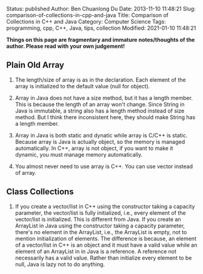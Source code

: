 Status: published
Author: Ben Chuanlong Du
Date: 2013-11-10 11:48:21
Slug: comparison-of-collections-in-cpp-and-java
Title: Comparison of Collections in C++ and Java
Category: Computer Science
Tags: programming, cpp, C++, Java, tips, collection
Modified: 2021-01-10 11:48:21

**Things on this page are fragmentary and immature notes/thoughts of the author. Please read with your own judgement!**
 

## Plain Old Array
1. The length/size of array is as in the declaration.
    Each element of the array is initialized to the default value (null for object).

2. Array in Java does not have a size method, 
    but it has a length member. 
    This is because the length of an array won't change.
    Since String in Java is immutable, 
    a string also has a length method instead of size method.
    But I think there inconsistent here, they should make String has a length member.

3. Array in Java is both static and dynatic while array is C/C++ is static. 
    Because array is Java is actually object, so the memory is managed automatically.
    In C++, array is not object, if you want to make it dynamic, you must manage memory automatically.

5. You almost never need to use array is C++. 
    You can use vector instead of array. 

## Class Collections

1. If you create a vector/list in C++ using the constructor taking a capacity parameter,
    the vector/list is fully initialized, 
    i.e., every element of the vector/list is initialized.
    This is different from Java.
    If you create an ArrayList in Java using the constructor taking a capacity parameter,
    there's no element in the ArrayList, i.e., the ArrayList is empty,
    not to mention initialization of elements.
    The difference is because, an element of a vector/list in C++ is an object 
    and it must have a valid value while an element of an ArrayList in in Java is a reference.
    A reference not necessarily has a valid value. 
    Rather than initialize every element to be null,
    Java is lazy not to do anything.
